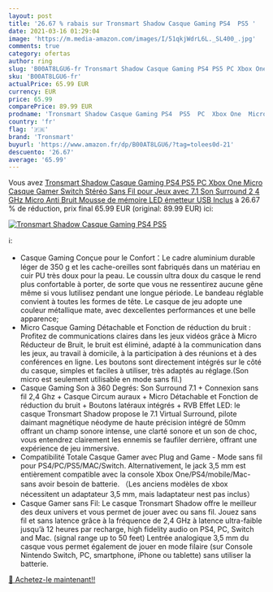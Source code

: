 ```yaml
---
layout: post
title: '26.67 % rabais sur Tronsmart Shadow Casque Gaming PS4  PS5 '
date: 2021-03-16 01:29:04
image: 'https://m.media-amazon.com/images/I/51qkjWdrL6L._SL400_.jpg'
comments: true
category: ofertas
author: ring
slug: 'B00AT8LGU6-fr Tronsmart Shadow Casque Gaming PS4 PS5 PC Xbox One Micro...'
sku: 'B00AT8LGU6-fr'
actualPrice: 65.99 EUR
currency: EUR
price: 65.99
comparePrice: 89.99 EUR
prodname: 'Tronsmart Shadow Casque Gaming PS4  PS5  PC  Xbox One  Micro Casque Gamer Switch Stéréo Sans Fil pour Jeux avec 7.1 Son Surround  2 4 GHz  Micro Anti Bruit  Mousse de mémoire  LED  émetteur USB Inclus'
country: 'fr'
flag: '🇫🇷'
brand: 'Tronsmart'
buyurl: 'https://www.amazon.fr/dp/B00AT8LGU6/?tag=tolees0d-21'
descuento: '26.67'
average: '65.99'
---
```


Vous avez [Tronsmart Shadow Casque Gaming PS4  PS5  PC  Xbox One  Micro Casque Gamer Switch Stéréo Sans Fil pour Jeux avec 7.1 Son Surround  2 4 GHz  Micro Anti Bruit  Mousse de mémoire  LED  émetteur USB Inclus](https://www.amazon.fr/dp/B00AT8LGU6/?tag=tolees0d-21)  à  26.67 % de réduction, prix final  65.99 EUR (original: 89.99 EUR) ici:

[![Tronsmart Shadow Casque Gaming PS4  PS5 ](https://m.media-amazon.com/images/I/51qkjWdrL6L._SL400_.jpg)](https://www.amazon.fr/dp/B00AT8LGU6/?tag=tolees0d-21)

ℹ️:

- Casque Gaming Conçue pour le Confort：Le cadre aluminium durable léger de 350 g et les cache-oreilles sont fabriqués dans un matériau en cuir PU très doux pour la peau. Le coussin ultra doux du casque le rend plus confortable à porter, de sorte que vous ne ressentirez aucune gêne même si vous lutilisez pendant une longue période. Le bandeau réglable convient à toutes les formes de tête. Le casque de jeu adopte une couleur métallique mate, avec dexcellentes performances et une belle apparence;
- Micro Casque Gaming Détachable et Fonction de réduction du bruit : Profitez de communications claires dans les jeux vidéos grâce à Micro Réducteur de Bruit, le bruit est éliminé, adapté à la communication dans les jeux, au travail à domicile, à la participation à des réunions et à des conférences en ligne. Les boutons sont directement intégrés sur le côté du casque, simples et faciles à utiliser, très adaptés au réglage.(Son micro est seulement utilisable en mode sans fil.)
- Casque Gaming Son à 360 Degrés: Son Surround 7.1 + Connexion sans fil 2,4 Ghz + Casque Circum auraux + Micro Détachable et Fonction de réduction du bruit + Boutons latéraux intégrés + RVB Effet LED: le casque Tronsmart Shadow propose le 7.1 Virtual Surround, pilote daimant magnétique néodyme de haute précision intégré de 50mm offrant un champ sonore intense, une clarté sonore et un son de choc, vous entendrez clairement les ennemis se faufiler derrière, offrant une expérience de jeu immersive.
- Compatibilité Totale Casque Gamer avec Plug and Game - Mode sans fil pour PS4/PC/PS5/MAC/Switch. Alternativement, le jack 3,5 mm est entièrement compatible avec la console Xbox One/PS4/mobile/Mac-sans avoir besoin de batterie. （Les anciens modèles de xbox nécessitent un adaptateur 3,5 mm, mais ladaptateur nest pas inclus）
- Casque Gamer sans Fil: Le casque Tronsmart Shadow offre le meilleur des deux univers et vous permet de jouer avec ou sans fil. Jouez sans fil et sans latence grâce à la fréquence de 2,4 GHz à latence ultra-faible jusqu’à 12 heures par recharge, high fidelity audio on PS4, PC, Switch and Mac. (signal range up to 50 feet) Lentrée analogique 3,5 mm du casque vous permet également de jouer en mode filaire (sur Console Nintendo Switch, PC, smartphone, iPhone ou tablette) sans utiliser la batterie.

[🛒 Achetez-le maintenant!!](https://www.amazon.fr/dp/B00AT8LGU6/?tag=tolees0d-21)
